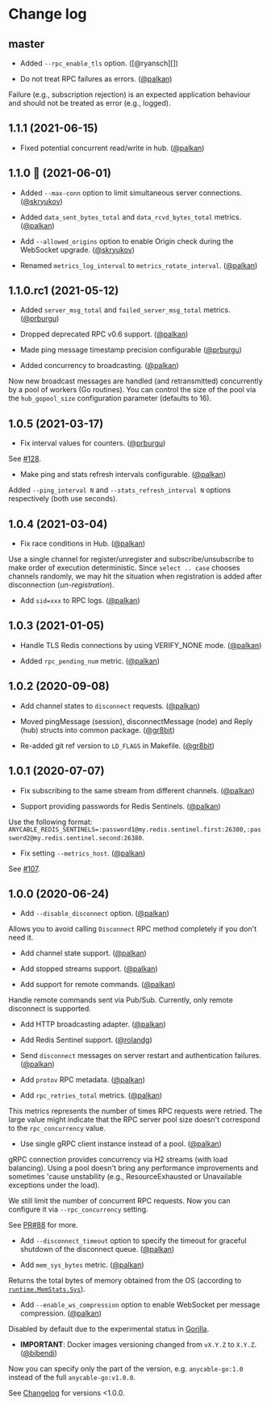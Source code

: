 # Change log

## master

- Added `--rpc_enable_tls` option. ([@ryansch][])

- Do not treat RPC failures as errors. ([@palkan][])

Failure (e.g., subscription rejection) is an expected application behaviour and
should not be treated as error (e.g., logged).

## 1.1.1 (2021-06-15)

- Fixed potential concurrent read/write in hub. ([@palkan][])

## 1.1.0 🚸 (2021-06-01)

- Added `--max-conn` option to limit simultaneous server connections. ([@skryukov][])

- Added `data_sent_bytes_total` and `data_rcvd_bytes_total` metrics. ([@palkan][])

- Add `--allowed_origins` option to enable Origin check during the WebSocket upgrade. ([@skryukov][])

- Renamed `metrics_log_interval` to `metrics_rotate_interval`. ([@palkan][])

## 1.1.0.rc1 (2021-05-12)

- Added `server_msg_total` and `failed_server_msg_total` metrics. ([@prburgu][])

- Dropped deprecated RPC v0.6 support. ([@palkan][])

- Made ping message timestamp precision configurable ([@prburgu][])

- Added concurrency to broadcasting. ([@palkan][])

Now new broadcast messages are handled (and retransmitted) concurrently by a pool of workers (Go routines).
You can control the size of the pool via the `hub_gopool_size` configuration parameter (defaults to 16).

## 1.0.5 (2021-03-17)

- Fix interval values for counters. ([@prburgu][])

See [#128](https://github.com/anycable/anycable-go/pull/128).

- Make ping and stats refresh intervals configurable. ([@palkan][])

Added `--ping_interval N` and `--stats_refresh_interval N` options respectively (both use seconds).

## 1.0.4 (2021-03-04)

- Fix race conditions in Hub. ([@palkan][])

Use a single channel for register/unregister and subscribe/unsubscribe to make order of
execution deterministic. Since `select .. case` chooses channels randomly, we may hit the situation when registration is added
after disconnection (_un-registration_).

- Add `sid=xxx` to RPC logs. ([@palkan][])

## 1.0.3 (2021-01-05)

- Handle TLS Redis connections by using VERIFY_NONE mode. ([@palkan][])

- Added `rpc_pending_num` metric. ([@palkan][])

## 1.0.2 (2020-09-08)

- Add channel states to `disconnect` requests. ([@palkan][])

- Moved pingMessage (session), disconnectMessage (node) and Reply (hub) structs into common package. ([@gr8bit][])

- Re-added git ref version to `LD_FLAGS` in Makefile. ([@gr8bit][])

## 1.0.1 (2020-07-07)

- Fix subscribing to the same stream from different channels. ([@palkan][])

- Support providing passwords for Redis Sentinels. ([@palkan][])

Use the following format: `ANYCABLE_REDIS_SENTINELS=:password1@my.redis.sentinel.first:26380,:password2@my.redis.sentinel.second:26380`.

- Fix setting `--metrics_host`. ([@palkan][])

See [#107](https://github.com/anycable/anycable-go/issues/107).

## 1.0.0 (2020-06-24)

- Add `--disable_disconnect` option. ([@palkan][])

Allows you to avoid calling `Disconnect` RPC method completely if you don't need it.

- Add channel state support. ([@palkan][])

- Add stopped streams support. ([@palkan][])

- Add support for remote commands. ([@palkan][])

Handle remote commands sent via Pub/Sub. Currently, only remote disconnect is supported.

- Add HTTP broadcasting adapter. ([@palkan][])

- Add Redis Sentinel support. ([@rolandg][])

- Send `disconnect` messages on server restart and authentication failures. ([@palkan][])

- Add `protov` RPC metadata. ([@palkan][])

- Add `rpc_retries_total` metrics. ([@palkan][])

This metrics represents the number of times RPC requests were retried.
The large value might indicate that the RPC server pool size doesn't correspond to the `rpc_concurrency` value.

- Use single gRPC client instance instead of a pool. ([@palkan][])

gRPC connection provides concurrency via H2 streams (with load balancing). Using a pool doesn't bring any performance
improvements and sometimes 'cause unstability (e.g., ResourceExhausted or Unavailable exceptions under the load).

We still limit the number of concurrent RPC requests. Now you can configure it via `--rpc_concurrency` setting.

See [PR#88](https://github.com/anycable/anycable-go/pull/88) for more.

- Add `--disconnect_timeout` option to specify the timeout for graceful shutdown of the disconnect queue. ([@palkan][])

- Add `mem_sys_bytes` metric. ([@palkan][])

Returns the total bytes of memory obtained from the OS
(according to [`runtime.MemStats.Sys`](https://golang.org/pkg/runtime/#MemStats)).

- Add `--enable_ws_compression` option to enable WebSocket per message compression. ([@palkan][])

Disabled by default due to the experimental status in [Gorilla](https://github.com/gorilla/websocket/blob/c3e18be99d19e6b3e8f1559eea2c161a665c4b6b/doc.go#L201-L214).

- **IMPORTANT**: Docker images versioning changed from `vX.Y.Z` to `X.Y.Z`. ([@bibendi][])

Now you can specify only the part of the version, e.g. `anycable-go:1.0` instead of the full `anycable-go:v1.0.0`.

See [Changelog](https://github.com/anycable/anycable-go/blob/0-6-stable/CHANGELOG.md) for versions <1.0.0.

[@palkan]: https://github.com/palkan
[@sponomarev]: https://github.com/sponomarev
[@bibendi]: https://github.com/bibendi
[@rolandg]: https://github.com/rolandg
[@gr8bit]: https://github.com/gr8bit
[@prburgu]: https://github.com/prburgu
[@skryukov]: https://github.com/skryukov
